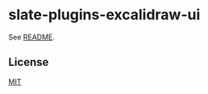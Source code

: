 # slate-plugins-excalidraw-ui

See [README](https://github.com/udecode/slate-plugins).

## License

[MIT](../../../LICENSE)
